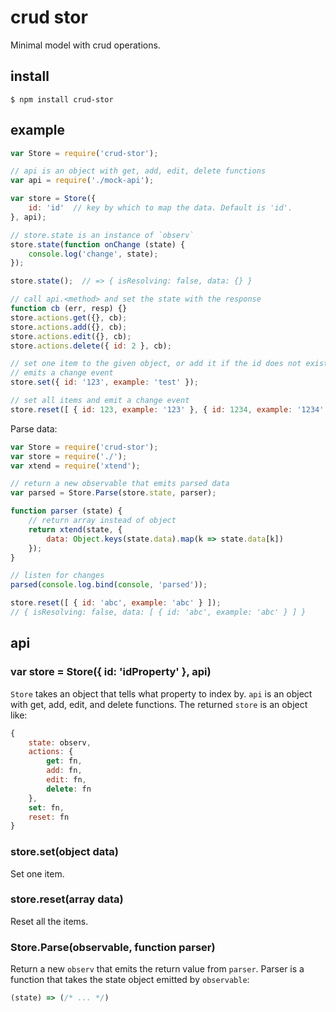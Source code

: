 # crud stor

Minimal model with crud operations.


## install

    $ npm install crud-stor


## example

```js
var Store = require('crud-stor');

// api is an object with get, add, edit, delete functions
var api = require('./mock-api');

var store = Store({
    id: 'id'  // key by which to map the data. Default is 'id'.
}, api);

// store.state is an instance of `observ`
store.state(function onChange (state) {
    console.log('change', state);
});

store.state();  // => { isResolving: false, data: {} }

// call api.<method> and set the state with the response
function cb (err, resp) {}
store.actions.get({}, cb);
store.actions.add({}, cb);
store.actions.edit({}, cb);
store.actions.delete({ id: 2 }, cb);

// set one item to the given object, or add it if the id does not exist
// emits a change event
store.set({ id: '123', example: 'test' });

// set all items and emit a change event
store.reset([ { id: 123, example: '123' }, { id: 1234, example: '1234' } ]);
```

Parse data:

```js
var Store = require('crud-stor');
var store = require('./');
var xtend = require('xtend');

// return a new observable that emits parsed data
var parsed = Store.Parse(store.state, parser);

function parser (state) {
    // return array instead of object
    return xtend(state, {
        data: Object.keys(state.data).map(k => state.data[k])
    });
}

// listen for changes
parsed(console.log.bind(console, 'parsed'));

store.reset([ { id: 'abc', example: 'abc' } ]);
// { isResolving: false, data: [ { id: 'abc', example: 'abc' } ] }
```

## api

### var store = Store({ id: 'idProperty' }, api)
`Store` takes an object that tells what property to index by. `api`
is an object with get, add, edit, and delete functions. The returned `store` 
is an object like:

```js
{
    state: observ,
    actions: {
        get: fn,
        add: fn,
        edit: fn,
        delete: fn
    },
    set: fn,
    reset: fn
}
```

### store.set(object data)
Set one item.

### store.reset(array data)
Reset all the items.

### Store.Parse(observable, function parser)
Return a new `observ` that emits the return value from `parser`. Parser is a 
function that takes the state object emitted by `observable`:
```js
(state) => (/* ... */)
```

